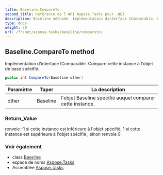 ```yaml
---
title: Baseline.CompareTo
second_title: Référence de l'API Aspose.Tasks pour .NET
description: Baseline méthode. Implémentation dinterface IComparable. Compare cette instance à lobjet de base spécifié.
type: docs
weight: 70
url: /fr/net/aspose.tasks/baseline/compareto/
---
```

## Baseline.CompareTo method

Implémentation d'interface IComparable. Compare cette instance à l'objet de base spécifié.

```csharp
public int CompareTo(Baseline other)
```

| Paramètre | Taper | La description |
| --- | --- | --- |
| other | Baseline | l'objet Baseline spécifié auquel comparer cette instance. |

### Return_Value

renvoie -1 si cette instance est inférieure à l'objet spécifié, 1 si cette instance est supérieure à l'objet spécifié ; sinon renvoie 0

### Voir également

* class [Baseline](../)
* espace de noms [Aspose.Tasks](../../baseline/)
* Assemblée [Aspose.Tasks](../../../)


